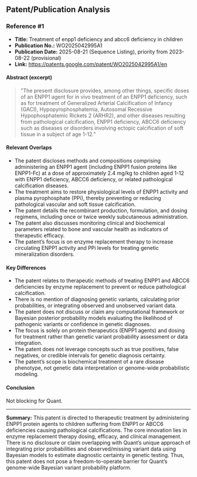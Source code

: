 ## Patent/Publication Analysis

### Reference #1

- **Title:** Treatment of enpp1 deficiency and abcc6 deficiency in children
- **Publication No.:** WO2025042995A1
- **Publication Date:** 2025-08-21 (Sequence Listing), priority from 2023-08-22 (provisional)
- **Link:** https://patents.google.com/patent/WO2025042995A1/en

#### Abstract (excerpt)

> "The present disclosure provides, among other things, specific doses of an ENPP1 agent for in vivo treatment of an ENPP1 deficiency, such as for treatment of Generalized Arterial Calcification of Infancy (GACI), Hypopyrophosphatemia, Autosomal Recessive Hypophosphatemic Rickets 2 (ARHR2), and other diseases resulting from pathological calcification, ENPP1 deficiency, ABCC6 deficiency such as diseases or disorders involving ectopic calcification of soft tissue in a subject of age 1-12."

#### Relevant Overlaps

- The patent discloses methods and compositions comprising administering an ENPP1 agent (including ENPP1 fusion proteins like ENPP1-Fc) at a dose of approximately 2.4 mg/kg to children aged 1-12 with ENPP1 deficiency, ABCC6 deficiency, or related pathological calcification diseases.
- The treatment aims to restore physiological levels of ENPP1 activity and plasma pyrophosphate (PPi), thereby preventing or reducing pathological vascular and soft tissue calcification.
- The patent details the recombinant production, formulation, and dosing regimens, including once or twice weekly subcutaneous administration.
- The patent also discusses monitoring clinical and biochemical parameters related to bone and vascular health as indicators of therapeutic efficacy.
- The patent’s focus is on enzyme replacement therapy to increase circulating ENPP1 activity and PPi levels for treating genetic mineralization disorders.

#### Key Differences

- The patent relates to therapeutic methods of treating ENPP1 and ABCC6 deficiencies by enzyme replacement to prevent or reduce pathological calcification.
- There is no mention of diagnosing genetic variants, calculating prior probabilities, or integrating observed and unobserved variant data.
- The patent does not discuss or claim any computational framework or Bayesian posterior probability models evaluating the likelihood of pathogenic variants or confidence in genetic diagnoses.
- The focus is solely on protein therapeutics (ENPP1 agents) and dosing for treatment rather than genetic variant probability assessment or data integration.
- The patent does not leverage concepts such as true positives, false negatives, or credible intervals for genetic diagnosis certainty.
- The patent’s scope is biochemical treatment of a rare disease phenotype, not genetic data interpretation or genome-wide probabilistic modeling.

#### Conclusion

Not blocking for Quant.

---

**Summary:** This patent is directed to therapeutic treatment by administering ENPP1 protein agents to children suffering from ENPP1 or ABCC6 deficiencies causing pathological calcifications. The core innovation lies in enzyme replacement therapy dosing, efficacy, and clinical management. There is no disclosure or claim overlapping with Quant’s unique approach of integrating prior probabilities and observed/missing variant data using Bayesian models to estimate diagnostic certainty in genetic testing. Thus, this patent does not pose a freedom-to-operate barrier for Quant’s genome-wide Bayesian variant probability platform.
